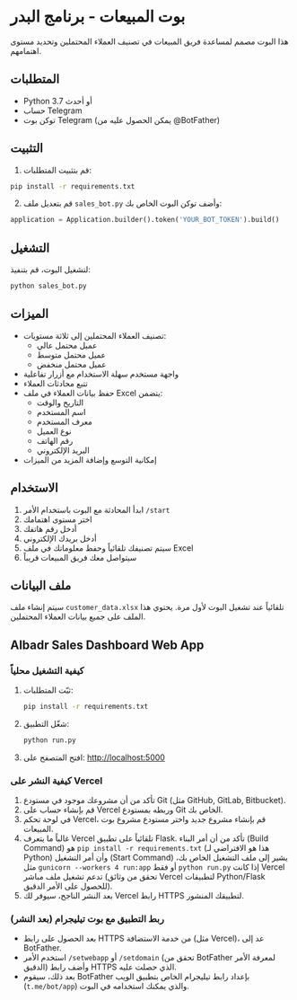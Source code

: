 # بوت المبيعات - برنامج البدر

هذا البوت مصمم لمساعدة فريق المبيعات في تصنيف العملاء المحتملين وتحديد مستوى اهتمامهم.

## المتطلبات

- Python 3.7 أو أحدث
- حساب Telegram
- توكن بوت Telegram (يمكن الحصول عليه من @BotFather)

## التثبيت

1. قم بتثبيت المتطلبات:
```bash
pip install -r requirements.txt
```

2. قم بتعديل ملف `sales_bot.py` وأضف توكن البوت الخاص بك:
```python
application = Application.builder().token('YOUR_BOT_TOKEN').build()
```

## التشغيل

لتشغيل البوت، قم بتنفيذ:
```bash
python sales_bot.py
```

## الميزات

- تصنيف العملاء المحتملين إلى ثلاثة مستويات:
  - عميل محتمل عالي
  - عميل محتمل متوسط
  - عميل محتمل منخفض
- واجهة مستخدم سهلة الاستخدام مع أزرار تفاعلية
- تتبع محادثات العملاء
- حفظ بيانات العملاء في ملف Excel يتضمن:
  - التاريخ والوقت
  - اسم المستخدم
  - معرف المستخدم
  - نوع العميل
  - رقم الهاتف
  - البريد الإلكتروني
- إمكانية التوسع وإضافة المزيد من الميزات

## الاستخدام

1. ابدأ المحادثة مع البوت باستخدام الأمر `/start`
2. اختر مستوى اهتمامك
3. أدخل رقم هاتفك
4. أدخل بريدك الإلكتروني
5. سيتم تصنيفك تلقائياً وحفظ معلوماتك في ملف Excel
6. سيتواصل معك فريق المبيعات قريباً

## ملف البيانات

سيتم إنشاء ملف `customer_data.xlsx` تلقائياً عند تشغيل البوت لأول مرة. يحتوي هذا الملف على جميع بيانات العملاء المحتملين.

## Albadr Sales Dashboard Web App

### كيفية التشغيل محلياً

1. ثبّت المتطلبات:
   ```bash
   pip install -r requirements.txt
   ```
2. شغّل التطبيق:
   ```bash
   python run.py
   ```
3. افتح المتصفح على: [http://localhost:5000](http://localhost:5000)

### كيفية النشر على Vercel

1. تأكد من أن مشروعك موجود في مستودع Git (مثل GitHub, GitLab, Bitbucket).
2. قم بإنشاء حساب على Vercel وربطه بمستودع Git الخاص بك.
3. في لوحة تحكم Vercel، قم بإنشاء مشروع جديد واختر مستودع مشروع بوت المبيعات.
4. غالباً ما يتعرف Vercel تلقائياً على تطبيق Flask. تأكد من أن أمر البناء (Build Command) هو `pip install -r requirements.txt` (هذا هو الافتراضي لـ Python) وأن أمر التشغيل (Start Command) يشير إلى ملف التشغيل الخاص بك، مثل `gunicorn --workers 4 run:app` أو فقط `python run.py` إذا كانت Vercel تدعم تشغيل ملف مباشر (تحقق من وثائق Vercel لتطبيقات Python/Flask للحصول على الأمر الدقيق).
5. بعد النشر الناجح، سيوفر لك Vercel رابط HTTPS لتطبيقك المنشور.

### ربط التطبيق مع بوت تيليجرام (بعد النشر)

- بعد الحصول على رابط HTTPS من خدمة الاستضافة (مثل Vercel)، عد إلى BotFather.
- استخدم الأمر `/setwebapp` أو `/setdomain` (تحقق من BotFather لمعرفة الأمر الدقيق) وأضف رابط HTTPS الذي حصلت عليه.
- بعد ذلك، سيقوم BotFather بإعداد رابط تيليجرام الخاص بتطبيق الويب (`t.me/bot/app`) والذي يمكنك استخدامه في البوت. 